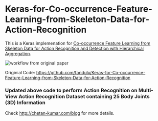 # Keras-for-Co-occurrence-Feature-Learning-from-Skeleton-Data-for-Action-Recognition

This is a Keras implemenation for [
Co-occurrence Feature Learning from Skeleton Data for Action Recognition and Detection with Hierarchical Aggregation](https://arxiv.org/abs/1804.06055).

![workflow from original paper](https://github.com/fandulu/Keras-for-Co-occurrence-Feature-Learning-from-Skeleton-Data-for-Action-Recognition/blob/master/fig.png)

Originial Code: 
https://github.com/fandulu/Keras-for-Co-occurrence-Feature-Learning-from-Skeleton-Data-for-Action-Recognition

### Updated above code to perform Action Recognition on Multi-View Action Recognition Dataset containing 25 Body Joints (3D) Information

Check http://chetan-kumar.com/blog for more details.
